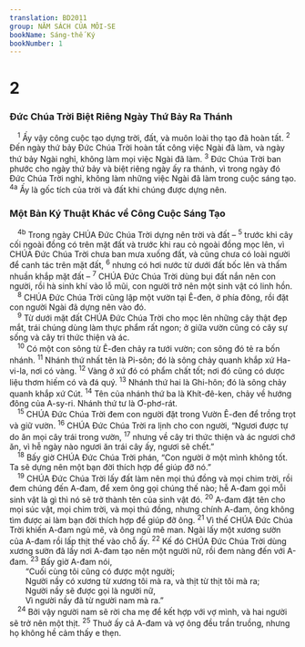 ```yaml
---
translation: BD2011
group: NĂM SÁCH CỦA MÔI-SE
bookName: Sáng-thế Ký 
bookNumber: 1
---
```


<div class="title"><h1>2</h1><h3>Ðức Chúa Trời Biệt Riêng Ngày Thứ Bảy Ra Thánh</h3></div>
<span class="verse sa_2_1"> <sup>1</sup> Ấy vậy công cuộc tạo dựng trời, đất, và muôn loài thọ tạo đã hoàn tất. </span>
<span class="verse sa_2_2"><sup>2</sup> Ðến ngày thứ bảy Ðức Chúa Trời hoàn tất công việc Ngài đã làm, và ngày thứ bảy Ngài nghỉ, không làm mọi việc Ngài đã làm. </span>
<span class="verse sa_2_3"><sup>3</sup> Ðức Chúa Trời ban phước cho ngày thứ bảy và biệt riêng ngày ấy ra thánh, vì trong ngày đó Ðức Chúa Trời nghỉ, không làm những việc Ngài đã làm trong cuộc sáng tạo. </span>
<span class="verse sa_2_4"><sup>4a</sup> Ấy là gốc tích của trời và đất khi chúng được dựng nên. <br/></span>
<div class="title"><h3>Một Bản Ký Thuật Khác về Công Cuộc Sáng Tạo</h3></div>
<span class="verse sa_2_4"> <sup>4b</sup> Trong ngày CHÚA Ðức Chúa Trời dựng nên trời và đất – </span>
<span class="verse sa_2_5"><sup>5</sup> trước khi cây cối ngoài đồng có trên mặt đất và trước khi rau cỏ ngoài đồng mọc lên, vì CHÚA Ðức Chúa Trời chưa ban mưa xuống đất, và cũng chưa có loài người để canh tác trên mặt đất, </span>
<span class="verse sa_2_6"><sup>6</sup> nhưng có hơi nước từ dưới đất bốc lên và thấm nhuần khắp mặt đất – </span>
<span class="verse sa_2_7"><sup>7</sup> CHÚA Ðức Chúa Trời dùng bụi đất nắn nên con người, rồi hà sinh khí vào lỗ mũi, con người trở nên một sinh vật có linh hồn.<br/></span>
<span class="verse sa_2_8"> <sup>8</sup> CHÚA Ðức Chúa Trời cũng lập một vườn tại Ê-đen, ở phía đông, rồi đặt con người Ngài đã dựng nên vào đó. <br/></span>
<span class="verse sa_2_9"> <sup>9</sup> Từ dưới mặt đất CHÚA Ðức Chúa Trời cho mọc lên những cây thật đẹp mắt, trái chúng dùng làm thực phẩm rất ngon; ở giữa vườn cũng có cây sự sống và cây tri thức thiện và ác. <br/></span>
<span class="verse sa_2_10"> <sup>10</sup> Có một con sông từ Ê-đen chảy ra tưới vườn; con sông đó tẻ ra bốn nhánh. </span>
<span class="verse sa_2_11"><sup>11</sup> Nhánh thứ nhất tên là Pi-sôn; đó là sông chảy quanh khắp xứ Ha-vi-la, nơi có vàng. </span>
<span class="verse sa_2_12"><sup>12</sup> Vàng ở xứ đó có phẩm chất tốt; nơi đó cũng có dược liệu thơm hiếm có và đá quý. </span>
<span class="verse sa_2_13"><sup>13</sup> Nhánh thứ hai là Ghi-hôn; đó là sông chảy quanh khắp xứ Cút. </span>
<span class="verse sa_2_14"><sup>14</sup> Tên của nhánh thứ ba là Khít-đê-ken, chảy về hướng đông của A-sy-ri. Nhánh thứ tư là Ơ-phơ-rát. <br/></span>
<span class="verse sa_2_15"> <sup>15</sup> CHÚA Ðức Chúa Trời đem con người đặt trong Vườn Ê-đen để trồng trọt và giữ vườn. </span>
<span class="verse sa_2_16"><sup>16</sup> CHÚA Ðức Chúa Trời ra lịnh cho con người, “Ngươi được tự do ăn mọi cây trái trong vườn, </span>
<span class="verse sa_2_17"><sup>17</sup> nhưng về cây tri thức thiện và ác ngươi chớ ăn, vì hễ ngày nào ngươi ăn trái cây ấy, ngươi sẽ chết.”<br/></span>
<span class="verse sa_2_18"> <sup>18</sup> Bấy giờ CHÚA Ðức Chúa Trời phán, “Con người ở một mình không tốt. Ta sẽ dựng nên một bạn đời thích hợp để giúp đỡ nó.”<br/></span>
<span class="verse sa_2_19"> <sup>19</sup> CHÚA Ðức Chúa Trời lấy đất làm nên mọi thú đồng và mọi chim trời, rồi đem chúng đến A-đam, để xem ông gọi chúng thế nào; hễ A-đam gọi mỗi sinh vật là gì thì nó sẽ trở thành tên của sinh vật đó. </span>
<span class="verse sa_2_20"><sup>20</sup> A-đam đặt tên cho mọi súc vật, mọi chim trời, và mọi thú đồng, nhưng chính A-đam, ông không tìm được ai làm bạn đời thích hợp để giúp đỡ ông. </span>
<span class="verse sa_2_21"><sup>21</sup> Vì thế CHÚA Ðức Chúa Trời khiến A-đam ngủ mê, và ông ngủ mê man. Ngài lấy một xương sườn của A-đam rồi lấp thịt thế vào chỗ ấy. </span>
<span class="verse sa_2_22"><sup>22</sup> Kế đó CHÚA Ðức Chúa Trời dùng xương sườn đã lấy nơi A-đam tạo nên một người nữ, rồi đem nàng đến với A-đam. </span>
<span class="verse sa_2_23"><sup>23</sup> Bấy giờ A-đam nói, <br/>  “Cuối cùng tôi cũng có được một người; <br/>  Người nầy có xương từ xương tôi mà ra, và thịt từ thịt tôi mà ra;<br/>  Người nầy sẽ được gọi là người nữ, <br/>  Vì người nầy đã từ người nam mà ra.”<br/></span>
<span class="verse sa_2_24"> <sup>24</sup> Bởi vậy người nam sẽ rời cha mẹ để kết hợp với vợ mình, và hai người sẽ trở nên một thịt. </span>
<span class="verse sa_2_25"><sup>25</sup> Thuở ấy cả A-đam và vợ ông đều trần truồng, nhưng họ không hề cảm thấy e thẹn.<br/></span>
